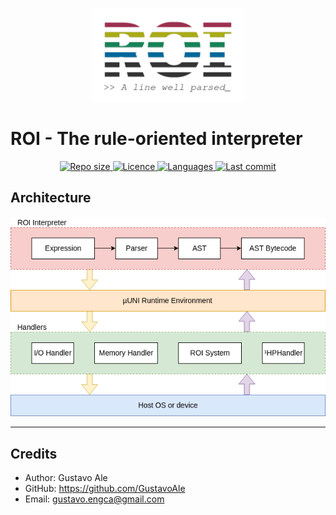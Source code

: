 <p align="center">
  <img src="assets/roi-spectrum.png" height="150" alt="ROI">
</p>

# ROI - The rule-oriented interpreter

<p align="center">
  <a href="#">
	<img src="https://img.shields.io/github/repo-size/uni-lang/roi?color=%9d2f4e&style=for-the-badge" style="max-width:100%;" alt="Repo size">
  </a>
  <a href="/LICENCE">
    <img src="https://img.shields.io/github/license/uni-lang/roi?color=%a9ab15&style=for-the-badge" style="max-width:100%;" alt="Licence">
  </a>
  <a href="#">
    <img src="https://img.shields.io/github/languages/top/uni-lang/roi?color=%148257&style=for-the-badge" style="max-width:100%;" alt="Languages">
  </a>
  <a href="#">
    <img src="https://img.shields.io/github/last-commit/uni-lang/roi?color=%00679a&style=for-the-badge" style="max-width:100%;" alt="Last commit">
  </a>
</p>

## Architecture
<p align="center">
	<img src="assets/diagrams/interpreter.png" style="max-width:100%;" alt="ROI Architecture">
</p>


---

## Credits

* Author: Gustavo Ale
* GitHub: https://github.com/GustavoAle
* Email: gustavo.engca@gmail.com
